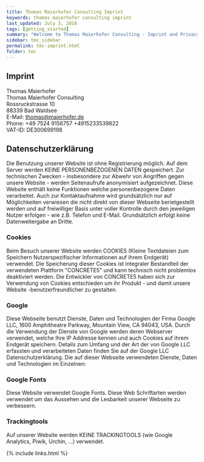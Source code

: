 ```yaml
---
title: Thomas Maierhofer Consulting Imprint
keywords: thomas maierhofer consulting imprint
last_updated: July 3, 2016
tags: [getting_started]
summary: "Welcome to Thomas Maierhofer Consulting - Imprint and Privacy Policy"
sidebar: tmc_sidebar
permalink: tmc-imprint.html
folder: tmc
---
```


## Imprint
Thomas Maierhofer  
Thomas Maierhofer Consulting  
Rossruckstrasse 10  
88339 Bad Waldsee  
E-Mail: thomas@maierhofer.de  
Phone: +49 7524 9156757 +4915233539822  
VAT-ID: DE300699198  

## Datenschutzerklärung
Die Benutzung unserer Website ist ohne Registrierung möglich. Auf dem Server werden KEINE PERSONENBEZOGENEN DATEN gespeichert. Zur technischen Zwecken - insbesondere zur Abwehr von Angriffen gegen unsere Website - werden Seitenaufrufe anonymisiert aufgezeichnet. Diese Website enthält keine Funktionen welche personenbezogene Daten verarbeitet. Auch zur Kontaktaufnahme wird grundsätzlich nur auf Möglichkeiten verwiesen die nicht direkt von dieser Webseite berietgestellt werden und auf freiwilliger Basis unter voller Kontrolle durch den jeweiligen Nutzer erfolgen - wie z.B. Telefon und E-Mail. Grundsätzlich erfolgt keine Datenweitergabe an Dritte.

### Cookies
Beim Besuch unserer Website werden COOKIES (Kleine Textdateien zum Speichern Nutzerspezifischer Informationen auf ihrem Endgerät) verwendet. Die Speicherung dieser Cookies ist integraler Bestandteil der verwendeten Plattform "CONCRETE5" und kann technisch nicht problemlos deaktiviert werden. Die Entwickler von CONCRETE5 haben sich zur Verwendung von Cookies entschieden um ihr Produkt - und damit unsere Website -benutzerfreundlicher zu gestalten.

### Google
Diese Webseite benutzt Dienste, Daten und Technologien der Firma Google LLC, 1600 Amphitheatre Parkway, Mountain View, CA 94043, USA. 
Durch die Verwendung der Dienste von Google werden deren Webserver verwendet, welche Ihre IP Addresse kennen und auch Cookies auf ihrem Endgerät speichern. 
Details zum Umfang und der Art der von Google LLC erfassten und verarbeiteten Daten finden Sie auf der Google LLC Datenschutzerklärung.
Die auf dieser Webseite verwendeten Dienste, Daten und Technologien im Einzelnen:

### Google Fonts
Diese Website verwendet Google Fonts. Diese Web Schriftarten werden verwendet um das Aussehen und die Lesbarkeit unserer Webseite zu verbessern.

### Trackingtools
Auf unserer Website werden KEINE TRACKINGTOOLS (wie Google Analytics, Piwik, Urchin, ...) verwendet.



{% include links.html %}
